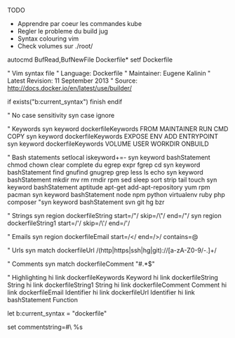 TODO

+ Apprendre par coeur les commandes kube
+ Regler le probleme du build jug
+ Syntax colouring vim
+ Check volumes sur ./root/


autocmd BufRead,BufNewFile Dockerfile* setf Dockerfile

" Vim syntax file
" Language: Dockerfile
" Maintainer: Eugene Kalinin
" Latest Revision: 11 September 2013
" Source: http://docs.docker.io/en/latest/use/builder/

if exists("b:current_syntax")
  finish
endif

" No case sensitivity
syn case  ignore

" Keywords
syn keyword dockerfileKeywords FROM MAINTAINER RUN CMD COPY
syn keyword dockerfileKeywords EXPOSE ENV ADD ENTRYPOINT
syn keyword dockerfileKeywords VOLUME USER WORKDIR ONBUILD

" Bash statements
setlocal iskeyword+=-
syn keyword bashStatement chmod chown clear complete du egrep expr fgrep cd
syn keyword bashStatement find gnufind gnugrep grep less ls echo
syn keyword bashStatement mkdir mv rm rmdir rpm sed sleep sort strip tail touch
syn keyword bashStatement aptitude apt-get add-apt-repository yum rpm pacman
syn keyword bashStatement node npm python virtualenv ruby php composer
"syn keyword bashStatement svn git hg bzr

" Strings
syn region dockerfileString start=/"/ skip=/\\"/ end=/"/
syn region dockerfileString1 start=/'/ skip=/\\'/ end=/'/

" Emails
syn region dockerfileEmail start=/</ end=/>/ contains=@

" Urls
syn match dockerfileUrl /\(http\|https\|ssh\|hg\|git\)\:\/\/[a-zA-Z0-9\/\-\.]\+/

" Comments
syn match dockerfileComment "#.*$"

" Highlighting
hi link dockerfileKeywords  Keyword
hi link dockerfileString    String
hi link dockerfileString1   String
hi link dockerfileComment   Comment
hi link dockerfileEmail     Identifier
hi link dockerfileUrl       Identifier
hi link bashStatement       Function

let b:current_syntax = "dockerfile"

set commentstring=#\ %s
